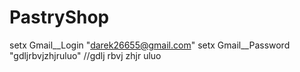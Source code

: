 # PastryShop

setx Gmail__Login "darek26655@gmail.com"
setx Gmail__Password "gdljrbvjzhjruluo" //gdlj rbvj zhjr uluo
